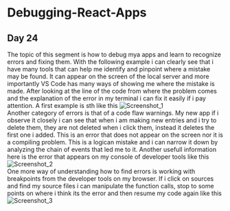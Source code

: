 # Debugging-React-Apps  
## Day 24  
The topic of this segment is how to debug mya apps and learn to recognize errors and fixing them. With the following example i can clearly see that i have many tools that can help me identify and pinpoint where a mistake may be found. It can appear on the screen of the local server and more importantly VS Code has many ways of showing me where the mistake is made. After looking at the line of the code from where the problem comes and the explanation of the error in my terminal i can fix it easily if i pay attention. A first example is sth like this  ![Screenshot_1](https://user-images.githubusercontent.com/90603989/164035876-08576291-d0a6-4d20-b719-6a8b56d9bf2d.png)  
Another category of errors is that of a code flaw warnings. My new app if i observe it closely i can see that when i am making new entries and i try to delete them, they are not deleted when i click them, instead it deletes the first one i added. This is an error that does not appear on the screen nor it is a compiling problem. This is a logican mistake and i can narrow it down by analyzing the chain of events that led me to it. Another usefull information here is the error that appears on my console of developer tools like this ![Screenshot_2](https://user-images.githubusercontent.com/90603989/164042022-2c9bde9b-94e5-44c2-a3af-1dff08a2ed3a.png)  
One more way of understanding how to find errors is working with breakpoints from the developer tools on my browser. If i click on sources and find my source files i can manipulate the function calls, stop to some points on where i think its the error and then resume my code again like this ![Screenshot_3](https://user-images.githubusercontent.com/90603989/164045224-dd3f2bfe-f6cb-40f6-b67e-bf15681124cb.png)

